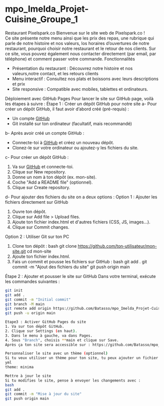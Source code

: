 # mpo_Imelda_Projet-Cuisine_Groupe_1
Restaurant Pixelspark.co
Bienvenue sur le site web de Pixelspark.co !  
Ce site présente notre menu ainsi que les prix des repas, une rubrique qui parle de notre histoire et nos valeurs, los horaires d’ouvertures de notre restaurant, pourquoi choisir notre restaurant et le retour de nos clients. Sur ce site, vous pouvez également nous contacter directement (par email, par téléphone) et comment passer votre commande.
Fonctionnalités
- Présentation du restaurant : Découvrez notre histoire et nos valeurs,notre contact, et les retours clients
-  Menu interactif : Consultez nos plats et boissons avec leurs descriptions et prix
- Site responsive : Compatible avec mobiles, tablettes et ordinateurs.

Déploiement avec GitHub Pages
Pour lancer le site sur GitHub page, voilà les étapes à suivre :
Étape 1 : Créer un dépôt GitHub pour notre site 
a- Pour créer un dépôt GitHub, il faut avoir d’abord créé (pré-requis) :
- Un compte [GitHub](https://github.com/)
- Git installé sur ton ordinateur (facultatif, mais recommandé)

b- Après avoir créé un compte GitHub :
- Connecte-toi à [GitHub](https://github.com/) et créez un nouveau dépôt.
- Clonez-le sur votre ordinateur ou ajoutez-y les fichiers du site.

c- Pour créer un dépôt GitHub :
1. Va sur [GitHub](https://github.com/) et connecte-toi.
2. Clique sur New repository.
3. Donne un nom à ton dépôt (ex. mon-site).
4. Coche "Add a README file" (optionnel).
5. Clique sur Create repository.

d- Pour ajouter des fichiers du site on a deux options :
Option 1 : Ajouter les fichiers directement sur GitHub
1. Ouvre ton dépôt.
2. Clique sur Add file > Upload files.
3. Ajoute ton fichier index.html et d'autres fichiers (CSS, JS, images…).
4. Clique sur Commit changes.

Option 2 : Utiliser Git sur ton PC
1. Clone ton dépôt :
   bash
   git clone https://github.com/ton-utilisateur/mon-site.git
   cd mon-site
2. Ajoute ton fichier index.html.
3. Fais un commit et pousse les fichiers sur GitHub :
   bash
   git add .
   git commit -m "Ajout des fichiers du site"
   git push origin main
  
Étape 2 : Ajouter et pousser le site sur GitHub
Dans votre terminal, exécute les commandes suivantes :  
```sh
git init
git add .
git commit -m "Initial commit"
git branch -M main
git remote add origin https://github.com/Batasso/mpo_Imelda_Projet-Cuisine_Groupe_1.git
git push -u origin main

Etape3 : Activer GitHub Pages du site
1. Va sur ton dépôt GitHub.
2. Clique sur Settings (en haut).
3. Dans le menu à gauche, va dans Pages.
4. Sous "Branch", choisis **main et clique sur Save.
Après ça ton site sera accessible sur : https://github.com/Batasso/mpo_Imelda_Projet-Cuisine_Groupe_1.git

Personnaliser le site avec un thème (optionnel)
Si tu veux utiliser un thème pour ton site, tu peux ajouter un fichier \_config.yml avec :
yml
theme: minima

Mettre à jour le site
Si tu modifies le site, pense à envoyer les changements avec :
bash
git add .
git commit -m "Mise à jour du site"
git push origin main